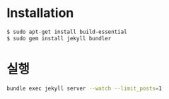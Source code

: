 # Installation

```bash
$ sudo apt-get install build-essential
$ sudo gem install jekyll bundler
```

# 실행

```bash
bundle exec jekyll server --watch --limit_posts=1
```